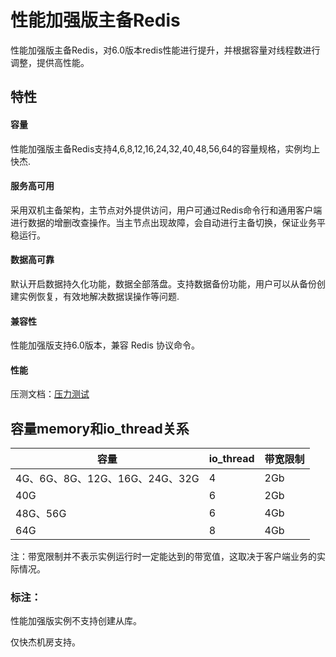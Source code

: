 # 性能加强版主备Redis



性能加强版主备Redis，对6.0版本redis性能进行提升，并根据容量对线程数进行调整，提供高性能。

## 特性

#### 容量

性能加强版主备Redis支持4,6,8,12,16,24,32,40,48,56,64的容量规格，实例均上快杰.

#### 服务高可用

采用双机主备架构，主节点对外提供访问，用户可通过Redis命令行和通用客户端进行数据的增删改查操作。当主节点出现故障，会自动进行主备切换，保证业务平稳运行。

#### 数据高可靠

默认开启数据持久化功能，数据全部落盘。支持数据备份功能，用户可以从备份创建实例恢复，有效地解决数据误操作等问题.

#### 兼容性

性能加强版支持6.0版本，兼容 Redis 协议命令。

#### 性能

压测文档：[压力测试](/uredis/test_highperformance.md)

## 容量memory和io_thread关系

| 容量              | io_thread  | 带宽限制  |
| ------------------| ----------- | -----------  |
| 4G、6G、8G、12G、16G、24G、32G  | 4  | 2Gb  |
| 40G | 6 | 2Gb |
| 48G、56G | 6 | 4Gb |
| 64G  | 8   | 4Gb   |
注：带宽限制并不表示实例运行时一定能达到的带宽值，这取决于客户端业务的实际情况。

### 标注：

性能加强版实例不支持创建从库。

仅快杰机房支持。
